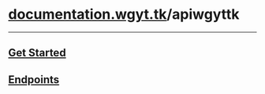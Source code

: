 # [documentation.wgyt.tk](https://documentation.wgyt.tk)/apiwgyttk
_________________
## [Get Started](/apiwgyttk/start)
## [Endpoints](/apiwgyttk/endpoints)
